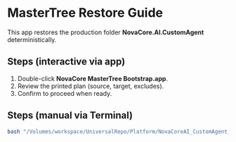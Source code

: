 # MasterTree Restore Guide

This app restores the production folder **NovaCore.AI.CustomAgent** deterministically.

## Steps (interactive via app)
1. Double-click **NovaCore MasterTree Bootstrap.app**.
2. Review the printed plan (source, target, excludes).
3. Confirm to proceed when ready.

## Steps (manual via Terminal)
```bash
bash "/Volumes/workspace/UniversalRepo/Platform/NovaCoreAI_CustomAgent_MasterTreeApp/Bootstrap/Scripts/mastertree_bootstrap.sh"
